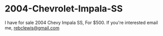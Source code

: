 # 2004-Chevrolet-Impala-SS
I have for sale 2004 Chevy Impala SS, For $500. If you're interested email me, rebclewis@gmail.com
